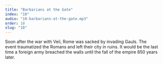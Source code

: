 ```yaml
---
title: "Barbarians at the Gate"
index: "10"
audio: "10-barbarians-at-the-gate.mp3"
order: 10
slug: "10"
---
```


Soon after the war with Veii, Rome was sacked by invading Gauls. The event traumatized the Romans and left their city in ruins. It would be the last time a foreign army breached the walls until the fall of the empire 850 years later.


